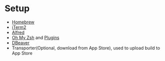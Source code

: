 # Setup
- [Homebrew](https://brew.sh/)
- [iTerm2](https://iterm2.com/)
- [Alfred](https://www.alfredapp.com/)
- [Oh My Zsh](https://github.com/ohmyzsh/ohmyzsh) and [Plugins](https://github.com/ohmyzsh/ohmyzsh/wiki/Plugins)
- [DBeaver](https://dbeaver.io/)
- Transporter(Optional, download from App Store), used to upload build to App Store
